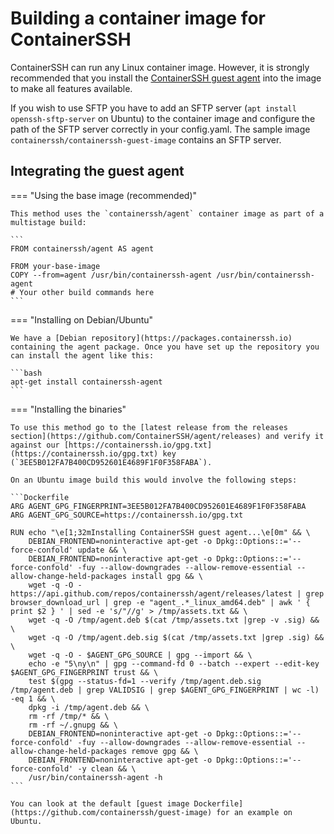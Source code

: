 <h1>Building a container image for ContainerSSH</h1>

ContainerSSH can run any Linux container image. However, it is strongly recommended that you install the [ContainerSSH guest agent](https://github.com/containerssh/agent) into the image to make all features available.

If you wish to use SFTP you have to add an SFTP server (`apt install openssh-sftp-server` on Ubuntu) to the container image and configure the path of the SFTP server correctly in your config.yaml. The sample image `containerssh/containerssh-guest-image` contains an SFTP server.

## Integrating the guest agent

=== "Using the base image (recommended)"

    This method uses the `containerssh/agent` container image as part of a multistage build:
    
    ```
    FROM containerssh/agent AS agent
    
    FROM your-base-image
    COPY --from=agent /usr/bin/containerssh-agent /usr/bin/containerssh-agent
    # Your other build commands here
    ```

=== "Installing on Debian/Ubuntu"

    We have a [Debian repository](https://packages.containerssh.io) containing the agent package. Once you have set up the repository you can install the agent like this:
    
    ```bash
    apt-get install containerssh-agent
    ```

=== "Installing the binaries"

    To use this method go to the [latest release from the releases section](https://github.com/ContainerSSH/agent/releases) and verify it against our [https://containerssh.io/gpg.txt](https://containerssh.io/gpg.txt) key (`3EE5B012FA7B400CD952601E4689F1F0F358FABA`).
    
    On an Ubuntu image build this would involve the following steps:
    
    ```Dockerfile
    ARG AGENT_GPG_FINGERPRINT=3EE5B012FA7B400CD952601E4689F1F0F358FABA
    ARG AGENT_GPG_SOURCE=https://containerssh.io/gpg.txt
    
    RUN echo "\e[1;32mInstalling ContainerSSH guest agent...\e[0m" && \
        DEBIAN_FRONTEND=noninteractive apt-get -o Dpkg::Options::='--force-confold' update && \
        DEBIAN_FRONTEND=noninteractive apt-get -o Dpkg::Options::='--force-confold' -fuy --allow-downgrades --allow-remove-essential --allow-change-held-packages install gpg && \
        wget -q -O - https://api.github.com/repos/containerssh/agent/releases/latest | grep browser_download_url | grep -e "agent_.*_linux_amd64.deb" | awk ' { print $2 } ' | sed -e 's/"//g' > /tmp/assets.txt && \
        wget -q -O /tmp/agent.deb $(cat /tmp/assets.txt |grep -v .sig) && \
        wget -q -O /tmp/agent.deb.sig $(cat /tmp/assets.txt |grep .sig) && \
        wget -q -O - $AGENT_GPG_SOURCE | gpg --import && \
        echo -e "5\ny\n" | gpg --command-fd 0 --batch --expert --edit-key $AGENT_GPG_FINGERPRINT trust && \
        test $(gpg --status-fd=1 --verify /tmp/agent.deb.sig /tmp/agent.deb | grep VALIDSIG | grep $AGENT_GPG_FINGERPRINT | wc -l) -eq 1 && \
        dpkg -i /tmp/agent.deb && \
        rm -rf /tmp/* && \
        rm -rf ~/.gnupg && \
        DEBIAN_FRONTEND=noninteractive apt-get -o Dpkg::Options::='--force-confold' -fuy --allow-downgrades --allow-remove-essential --allow-change-held-packages remove gpg && \
        DEBIAN_FRONTEND=noninteractive apt-get -o Dpkg::Options::='--force-confold' -y clean && \
        /usr/bin/containerssh-agent -h
    ```
    
    You can look at the default [guest image Dockerfile](https://github.com/containerssh/guest-image) for an example on Ubuntu.
